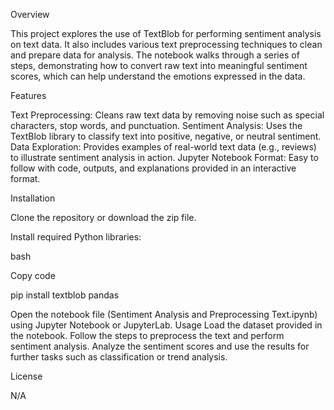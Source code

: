 Overview

This project explores the use of TextBlob for performing sentiment analysis on text data. It also includes various text preprocessing techniques to clean and prepare data for analysis. The notebook walks through a series of steps, demonstrating how to convert raw text into meaningful sentiment scores, which can help understand the emotions expressed in the data.

Features

Text Preprocessing: Cleans raw text data by removing noise such as special characters, stop words, and punctuation.
Sentiment Analysis: Uses the TextBlob library to classify text into positive, negative, or neutral sentiment.
Data Exploration: Provides examples of real-world text data (e.g., reviews) to illustrate sentiment analysis in action.
Jupyter Notebook Format: Easy to follow with code, outputs, and explanations provided in an interactive format.


Installation

Clone the repository or download the zip file.


Install required Python libraries:

bash

Copy code

pip install textblob pandas

Open the notebook file (Sentiment Analysis and Preprocessing Text.ipynb) using Jupyter Notebook or JupyterLab.
Usage
Load the dataset provided in the notebook.
Follow the steps to preprocess the text and perform sentiment analysis.
Analyze the sentiment scores and use the results for further tasks such as classification or trend analysis.

License

N/A
